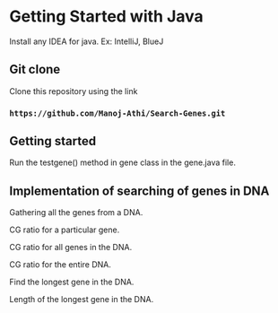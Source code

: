 # Getting Started with Java

Install any IDEA for java. Ex: IntelliJ, BlueJ

## Git clone

Clone this repository using the link 
### `https://github.com/Manoj-Athi/Search-Genes.git`

## Getting started

Run the testgene() method in gene class in the gene.java file.

## Implementation of searching of genes in DNA

Gathering all the genes from a DNA.

CG ratio for a particular gene.

CG ratio for all genes in the DNA.

CG ratio for the entire DNA.

Find the longest gene in the DNA.

Length of the longest gene in the DNA.

